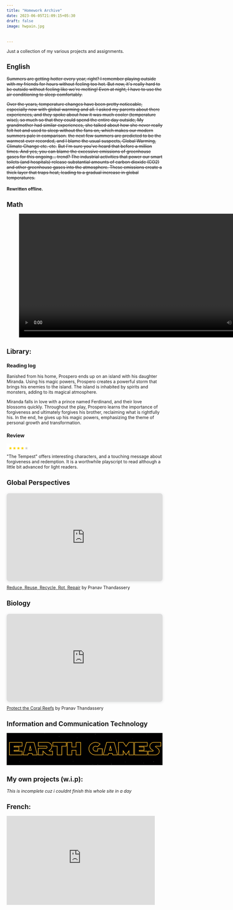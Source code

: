 ```yaml
---
title: "Homework Archive"
date: 2023-06-05T21:09:15+05:30
draft: false
image: hwpain.jpg


---
```

Just a collection of my various projects and assignments.

## English

~~Summers are getting hotter every year, right? I remember playing outside with my friends for hours without feeling too hot. But now, it's really hard to be outside without feeling like we're melting! Even at night, I have to use the air conditioning to sleep comfortably.~~

~~Over the years, temperature changes have been pretty noticeable, especially now with global warming and all. I asked my parents about there experiences, and they spoke about how it was much cooler (temperature wise), so much so that they could spend the entire day outside, My grandmother had similar experiences, she talked about how she never really felt hot and used to sleep without the fans on, which makes our modern summers pale in comparison.~~ 
~~the next few summers are predicted to be the warmest ever recorded, and I blame the usual suspects, Global Warming, Climate Change etc. etc.~~
~~But I'm sure you've heard that before a million times. And yes, you can blame the excessive emissions of greenhouse gases for this ongoing... trend? The industrial activities that power our smart toilets (and hospitals) release substantial amounts of carbon dioxide (CO2) and other greenhouse gases into the atmosphere. These emissions create a thick layer that traps heat, leading to a gradual increase in global temperatures.~~
#### Rewritten offline.
## Math

<html>
<figure class="video_container">
  <video controls="true" allowfullscreen="true" height="400">
    <source src="liviingroom.mp4" type="video/mp4">

  </video>
</figure>
</html>

## Library:
### Reading log
Banished from his home, Prospero ends up on an island with his daughter Miranda. Using his magic powers, Prospero creates a powerful storm that brings his enemies to the island. The island is inhabited by spirits and monsters, adding to its magical atmosphere.

Miranda falls in love with a prince named Ferdinand, and their love blossoms quickly. Throughout the play, Prospero learns the importance of forgiveness and ultimately forgives his brother, reclaiming what is rightfully his. In the end, he gives up his magic powers, emphasizing the theme of personal growth and transformation.

### Review
<img src=4-star.png width="15%" height="5%"> <br>
"The Tempest" offers interesting characters, and a touching message about forgiveness and redemption. It is a worthwhile playscript to read although a little bit advanced for light readers.

## Global Perspectives
<div style="position: relative; width: 100%; height: 0; padding-top: 56.2500%;
 padding-bottom: 0; box-shadow: 0 2px 8px 0 rgba(63,69,81,0.16); margin-top: 1.6em; margin-bottom: 0.9em; overflow: hidden;
 border-radius: 8px; will-change: transform;">
  <iframe loading="lazy" style="position: absolute; width: 100%; height: 100%; top: 0; left: 0; border: none; padding: 0;margin: 0;"
    src="https:&#x2F;&#x2F;www.canva.com&#x2F;design&#x2F;DAFki3IuyVs&#x2F;view?embed" allowfullscreen="allowfullscreen" allow="fullscreen">
  </iframe>
</div>
<a href="https:&#x2F;&#x2F;www.canva.com&#x2F;design&#x2F;DAFki3IuyVs&#x2F;view?utm_content=DAFki3IuyVs&amp;utm_campaign=designshare&amp;utm_medium=embeds&amp;utm_source=link" target="_blank" rel="noopener">Reduce, Reuse, Recycle, Rot, Repair</a> by Pranav Thandassery

## Biology
<div style="position: relative; width: 100%; height: 0; padding-top: 56.2500%;
 padding-bottom: 0; box-shadow: 0 2px 8px 0 rgba(63,69,81,0.16); margin-top: 1.6em; margin-bottom: 0.9em; overflow: hidden;
 border-radius: 8px; will-change: transform;">
  <iframe loading="lazy" style="position: absolute; width: 100%; height: 100%; top: 0; left: 0; border: none; padding: 0;margin: 0;"
    src="https:&#x2F;&#x2F;www.canva.com&#x2F;design&#x2F;DAFkBHmwD60&#x2F;view?embed" allowfullscreen="allowfullscreen" allow="fullscreen">
  </iframe>
</div>
<a href="https:&#x2F;&#x2F;www.canva.com&#x2F;design&#x2F;DAFkBHmwD60&#x2F;view?utm_content=DAFkBHmwD60&amp;utm_campaign=designshare&amp;utm_medium=embeds&amp;utm_source=link" target="_blank" rel="noopener">Protect the Coral Reefs</a> by Pranav Thandassery

## Information and Communication Technology
[![Earth Games](earthgame.png)](https://elproschoolspune-my.sharepoint.com/:p:/g/personal/anay_bilwalkar_elproschools_edu_in/EeJNi_0l7YNBqXM8n-LHsEYB1uG5aWzjRf6XLJ3jXAJvqw?e=VkdEiJ&nav=eyJzSWQiOjI3NSwiY0lkIjo4MjQzODgwNzh9)

## My own projects (w.i.p):
*This is incomplete cuz i couldnt finish this whole site in a day*
## French:
<iframe src="https://elproschoolspune-my.sharepoint.com/personal/pranav_thandassery_elproschools_edu_in/_layouts/15/Doc.aspx?sourcedoc={7795e569-7e1e-45a2-bac6-8e9fb2aa8a36}&amp;action=embedview&amp;wdAr=1.7777777777777777" width="479px" height="288px" frameborder="0">This is an embedded <a target="_blank" href="https://office.com">Microsoft Office</a> presentation, powered by <a target="_blank" href="https://office.com/webapps">Office</a>.</iframe>
